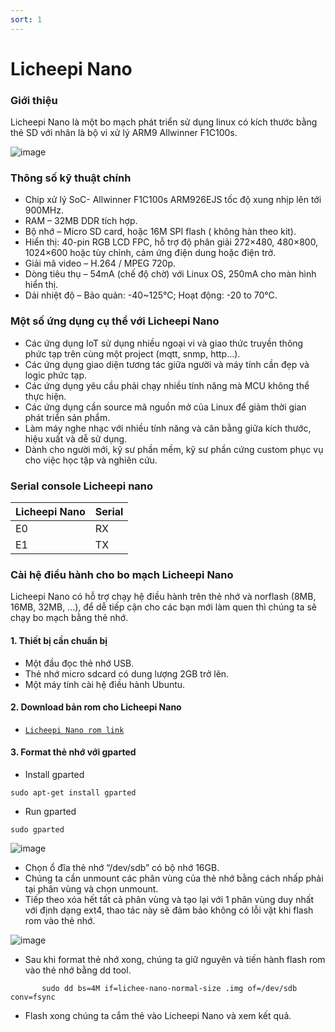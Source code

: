 ```yaml
---
sort: 1
---
```


# Licheepi Nano


### Giới thiệu

Licheepi Nano là một bo mạch phát triển sử dụng linux có kích thước bằng thẻ SD với nhân là bộ vi xử lý ARM9 Allwinner F1C100s.

![image](https://user-images.githubusercontent.com/86546911/129333579-babb44fe-cbc0-4816-8a2a-40249187a8e3.png)


### Thông số kỹ thuật chính

- Chip xử lý SoC- Allwinner F1C100s ARM926EJS tốc độ xung nhịp lên tới 900MHz.
- RAM – 32MB DDR tích hợp.
- Bộ nhớ – Micro SD card, hoặc 16M SPI flash ( không hàn theo kit).
- Hiển thị: 40-pin RGB LCD FPC, hỗ trợ độ phân giải 272×480, 480×800, 1024×600 hoặc tùy chỉnh, cảm ứng điện dung hoặc điện trở.
- Giải mã video – H.264 / MPEG 720p.
- Dòng tiêu thụ – 54mA (chế độ chờ) với Linux OS, 250mA cho màn hình hiển thị.
- Dải nhiệt độ – Bảo quản: -40~125°C; Hoạt động: -20 to 70°C.


### Một số ứng dụng cụ thể với Licheepi Nano
- Các ứng dụng IoT sử dụng nhiều ngoại vi và giao thức truyền thông phức tạp trên cùng một project (mqtt, snmp, http…).
- Các ứng dụng giao diện tương tác giữa người và máy tính cần đẹp và logic phức tạp.
- Các ứng dụng yêu cầu phải chạy nhiều tính năng mà MCU không thể thực hiện.
- Các ứng dụng cần source mã nguồn mở của Linux để giảm thời gian phát triển sản phẩm.
- Làm máy nghe nhạc với nhiều tính năng và cân bằng giữa kích thước, hiệu xuất và dễ sử dụng.
- Dành cho người mới, kỹ sư phần mềm, kỹ sư phần cứng custom phục vụ cho việc học tập và nghiên cứu.

### Serial console Licheepi nano

| Licheepi Nano | Serial   |
| ------------- | -------- |
|      E0       |   RX     |
|      E1       |   TX     |

### Cài hệ điều hành cho bo mạch Licheepi Nano


Licheepi Nano có hỗ trợ chạy hệ điều hành trên thẻ nhớ và norflash (8MB, 16MB, 32MB, ...), để dễ tiếp cận cho các bạn mới làm quen thì chúng ta sẽ chạy bo mạch bằng thẻ nhớ.

#### 1. Thiết bị cần chuẩn bị
  - Một đầu đọc thẻ nhớ USB.
  - Thẻ nhớ micro sdcard có dung lượng 2GB trở lên.
  - Một máy tính cài hệ điều hành Ubuntu.


#### 2. Download bản rom cho Licheepi Nano
- [`Licheepi Nano rom link`](https://mega.nz/file/Myp20YxZ#7GH6VL6gQFb6ywQPv-gALdYCResSTUQDG2RmtdAWigw)


#### 3. Format thẻ nhớ với gparted
- Install gparted
```shell
sudo apt-get install gparted
```
- Run gparted
```shell
sudo gparted
```
![image](https://user-images.githubusercontent.com/86546911/129354373-c5bae32d-75bb-44bc-a98f-0c3bd1828fe2.png)

- Chọn ổ đĩa thẻ nhớ “/dev/sdb” có bộ nhớ 16GB.
- Chúng ta cần unmount các phân vùng của thẻ nhớ bằng cách nhấp phải tại phân vùng và chọn unmount.
- Tiếp theo xóa hết tất cả phân vùng và tạo lại với 1 phân vùng duy nhất với định dạng ext4, thao tác này sẽ đảm bảo không có lỗi vặt khi flash rom vào thẻ nhớ.


![image](https://user-images.githubusercontent.com/86546911/129354395-a90aa3a3-c8e6-4462-b6d9-7576c9a434ae.png)

- Sau khi format thẻ nhớ xong, chúng ta giữ nguyên và tiến hành flash rom vào thẻ nhớ bằng dd tool.

```shell
       sudo dd bs=4M if=lichee-nano-normal-size .img of=/dev/sdb conv=fsync
```

- Flash xong chúng ta cắm thẻ vào Licheepi Nano và xem kết quả.


